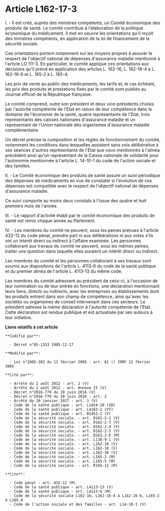 # Article L162-17-3

I. - Il est créé, auprès des ministres compétents, un Comité économique des produits de santé. Le comité contribue à
l'élaboration de la politique économique du médicament. Il met en oeuvre les orientations qu'il reçoit des ministres
compétents, en application de la loi de financement de la sécurité sociale.

Ces orientations portent notamment sur les moyens propres à assurer le respect de l'objectif national de dépenses d'assurance
maladie mentionné à l'article LO 111-3. En particulier, le comité applique ces orientations aux décisions qu'il prend en
application des articles L. 162-16, L. 162-16-4 à L. 162-16-6 et L. 165-2 à L. 165-4.

Les prix de vente au public des médicaments, les tarifs et, le cas échéant, les prix des produits et prestations fixés par le
comité sont publiés au Journal officiel de la République française.

Le comité comprend, outre son président et deux vice-présidents choisis par l'autorité compétente de l'Etat en raison de leur
compétence dans le domaine de l'économie de la santé, quatre représentants de l'Etat, trois représentants des caisses
nationales d'assurance maladie et un représentant de l'Union nationale des organismes d'assurance maladie complémentaire.

Un décret précise la composition et les règles de fonctionnement du comité, notamment les conditions dans lesquelles
assistent sans voix délibérative à ses séances d'autres représentants de l'Etat que ceux mentionnés à l'alinéa précédent
ainsi qu'un représentant de la Caisse nationale de solidarité pour l'autonomie mentionnée à l'article L. 14-10-1 du code de
l'action sociale et des familles.

II. - Le Comité économique des produits de santé assure un suivi périodique des dépenses de médicaments en vue de constater
si l'évolution de ces dépenses est compatible avec le respect de l'objectif national de dépenses d'assurance maladie.

Ce suivi comporte au moins deux constats à l'issue des quatre et huit premiers mois de l'année.

III. - Le rapport d'activité établi par le comité économique des produits de santé est remis chaque année au Parlement.

IV. - Les membres du comité ne peuvent, sous les peines prévues à l'article 432-12 du code pénal, prendre part ni aux
délibérations ni aux votes s'ils ont un intérêt direct ou indirect à l'affaire examinée. Les personnes collaborant aux
travaux du comité ne peuvent, sous les mêmes peines, traiter une question dans laquelle elles auraient un intérêt direct ou
indirect.

Les membres du comité et les personnes collaborant à ses travaux sont soumis aux dispositions de l'article L. 4113-6 du code
de la santé publique et du premier alinéa de l'article L. 4113-13 du même code.

Les membres du comité adressent au président de celui-ci, à l'occasion de leur nomination ou de leur entrée en fonctions, une
déclaration mentionnant leurs liens, directs ou indirects, avec les entreprises ou établissements dont les produits entrent
dans son champ de compétence, ainsi qu'avec les sociétés ou organismes de conseil intervenant dans ces secteurs. Le président
adresse la même déclaration à l'autorité compétente de l'Etat. Cette déclaration est rendue publique et est actualisée par
ses auteurs à leur initiative.

**Liens relatifs à cet article**

	**Codifié par**:

	  - Décret n°85-1353 1985-12-17

	**Modifié par**:

	  - Loi n°2005-102 du 11 février 2005 - art. 62 () JORF 12 février 2005

	**Cité par**:

	  - Arrêté du 2 août 2012 - art. 2 (V)
	  - Arrêté du 2 août 2012 - art. Annexe II (V)
	  - Décret n°2016-779 du 10 juin 2016 (V)
	  - Décret n°2016-779 du 10 juin 2016 - art. 2
	  - Arrêté du 10 janvier 2017 - art. 1 (V)
	  - Code de la santé publique - art. L1454-10 (VD)
	  - Code de la santé publique - art. L4163-2 (VT)
	  - Code de la santé publique - art. R1451-1 (V)
	  - Code de la sécurité sociale. - art. D162-2-1 (V)
	  - Code de la sécurité sociale. - art. D162-2-3 (V)
	  - Code de la sécurité sociale. - art. D162-2-4 (V)
	  - Code de la sécurité sociale. - art. D162-2-5 (V)
	  - Code de la sécurité sociale. - art. D162-2-6 (M)
	  - Code de la sécurité sociale. - art. L138-9-1 (V)
	  - Code de la sécurité sociale. - art. L162-16 (V)
	  - Code de la sécurité sociale. - art. L162-18 (V)
	  - Code de la sécurité sociale. - art. L162-38 (V)
	  - Code de la sécurité sociale. - art. L165-2 (M)
	  - Code de la sécurité sociale. - art. L165-5 (M)
	  - Code de la sécurité sociale. - art. R165-12 (M)

	**Cite**:

	  - Code pénal - art. 432-12 (M)
	  - Code de la santé publique - art. L4113-13 (V)
	  - Code de la santé publique - art. L4113-6 (M)
	  - Code de la sécurité sociale L162-16, L162-16-4 à L162-16-6, L165-2 à L165-4
	  - Code de l'action sociale et des familles - art. L14-10-1 (V)
